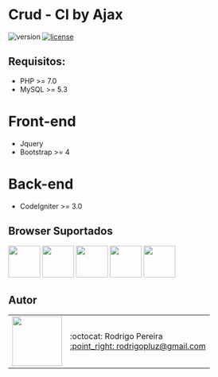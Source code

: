 # Crud - CI by Ajax

![version](https://img.shields.io/badge/version-1.0.0-blue.svg) 
[![license](https://img.shields.io/apm/l/vim-mode.svg)](LICENSE)

## Requisitos:

- PHP >= 7.0
- MySQL >= 5.3

# Front-end
- Jquery
- Bootstrap >= 4

# Back-end
- CodeIgniter >= 3.0

## Browser Suportados

<img src="https://s3.amazonaws.com/creativetim_bucket/github/browser/chrome.png" width="64" height="64">
<img src="https://s3.amazonaws.com/creativetim_bucket/github/browser/firefox.png" width="64" height="64">
<img src="https://s3.amazonaws.com/creativetim_bucket/github/browser/edge.png" width="64" height="64">
<img src="https://s3.amazonaws.com/creativetim_bucket/github/browser/safari.png" width="64" height="64">
<img src="https://s3.amazonaws.com/creativetim_bucket/github/browser/opera.png" width="64" height="64">

## Autor

<table>
  <tr>
    <td>
      <img src="https://avatars2.githubusercontent.com/u/8739638?s=460&v=4" width="100">
    </td>
    <td>
      :octocat: Rodrigo Pereira<br />
      <a href="mailto:rodrigopluz@gmail.com">:point_right: rodrigopluz@gmail.com</a><br />
    </td>
  </tr>
</table>

